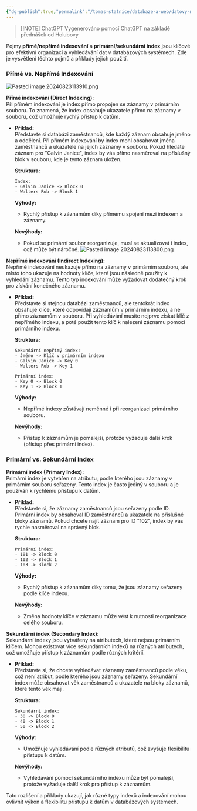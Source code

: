 ```yaml
---
{"dg-publish":true,"permalink":"/tomas-statnice/databaze-a-web/datovy-management/zaklady-indexovani/primarni-a-sekundarni-index/","tags":["tomas","datovy_management","databaze_a_web"],"noteIcon":""}
---
```


> [!NOTE] ChatGPT
> Vygenerováno pomocí ChatGPT na základě přednášek od Holubovy

Pojmy **přímé/nepřímé indexování** a **primární/sekundární index** jsou klíčové pro efektivní organizaci a vyhledávání dat v databázových systémech. Zde je vysvětlení těchto pojmů a příklady jejich použití.
### Přímé vs. Nepřímé Indexování
![Pasted image 20240823113910.png](/img/user/Pasted%20image%2020240823113910.png)

**Přímé indexování (Direct Indexing):**  
Při přímém indexování je index přímo propojen se záznamy v primárním souboru. To znamená, že index obsahuje ukazatele přímo na záznamy v souboru, což umožňuje rychlý přístup k datům.

- **Příklad:**  
  Představte si databázi zaměstnanců, kde každý záznam obsahuje jméno a oddělení. Při přímém indexování by index mohl obsahovat jména zaměstnanců a ukazatele na jejich záznamy v souboru. Pokud hledáte záznam pro "Galvin Janice", index by vás přímo nasměroval na příslušný blok v souboru, kde je tento záznam uložen.

  **Struktura:**
  ```
  Index:
  - Galvin Janice -> Block 0
  - Walters Rob -> Block 1
  ```

  **Výhody:**
  - Rychlý přístup k záznamům díky přímému spojení mezi indexem a záznamy.
  
  **Nevýhody:**
  - Pokud se primární soubor reorganizuje, musí se aktualizovat i index, což může být náročné.
![Pasted image 20240823113800.png](/img/user/assets/img/Pasted%20image%2020240823113800.png)

**Nepřímé indexování (Indirect Indexing):**  
Nepřímé indexování neukazuje přímo na záznamy v primárním souboru, ale místo toho ukazuje na hodnoty klíče, které jsou následně použity k vyhledání záznamu. Tento typ indexování může vyžadovat dodatečný krok pro získání konečného záznamu.

- **Příklad:**  
  Představte si stejnou databázi zaměstnanců, ale tentokrát index obsahuje klíče, které odpovídají záznamům v primárním indexu, a ne přímo záznamům v souboru. Při vyhledávání musíte nejprve získat klíč z nepřímého indexu, a poté použít tento klíč k nalezení záznamu pomocí primárního indexu.

  **Struktura:**
  ```
  Sekundární nepřímý index:
  - Jméno -> Klíč v primárním indexu
  - Galvin Janice -> Key 0
  - Walters Rob -> Key 1
  
  Primární index:
  - Key 0 -> Block 0
  - Key 1 -> Block 1
  ```

  **Výhody:**
  - Nepřímé indexy zůstávají neměnné i při reorganizaci primárního souboru.
  
  **Nevýhody:**
  - Přístup k záznamům je pomalejší, protože vyžaduje další krok (přístup přes primární index).

### Primární vs. Sekundární Index

**Primární index (Primary Index):**  
Primární index je vytvářen na atributu, podle kterého jsou záznamy v primárním souboru seřazeny. Tento index je často jediný v souboru a je používán k rychlému přístupu k datům.

- **Příklad:**  
  Představte si, že záznamy zaměstnanců jsou seřazeny podle ID. Primární index by obsahoval ID zaměstnanců a ukazatele na příslušné bloky záznamů. Pokud chcete najít záznam pro ID "102", index by vás rychle nasměroval na správný blok.

  **Struktura:**
  ```
  Primární index:
  - 101 -> Block 0
  - 102 -> Block 1
  - 103 -> Block 2
  ```

  **Výhody:**
  - Rychlý přístup k záznamům díky tomu, že jsou záznamy seřazeny podle klíče indexu.
  
  **Nevýhody:**
  - Změna hodnoty klíče v záznamu může vést k nutnosti reorganizace celého souboru.

**Sekundární index (Secondary Index):**  
Sekundární indexy jsou vytvářeny na atributech, které nejsou primárním klíčem. Mohou existovat více sekundárních indexů na různých atributech, což umožňuje přístup k záznamům podle různých kritérií.

- **Příklad:**  
  Představte si, že chcete vyhledávat záznamy zaměstnanců podle věku, což není atribut, podle kterého jsou záznamy seřazeny. Sekundární index může obsahovat věk zaměstnanců a ukazatele na bloky záznamů, které tento věk mají.

  **Struktura:**
  ```
  Sekundární index:
  - 30 -> Block 0
  - 40 -> Block 1
  - 50 -> Block 2
  ```

  **Výhody:**
  - Umožňuje vyhledávání podle různých atributů, což zvyšuje flexibilitu přístupu k datům.
  
  **Nevýhody:**
  - Vyhledávání pomocí sekundárního indexu může být pomalejší, protože vyžaduje další krok pro přístup k záznamům.

Tato rozlišení a příklady ukazují, jak různé typy indexů a indexování mohou ovlivnit výkon a flexibilitu přístupu k datům v databázových systémech.